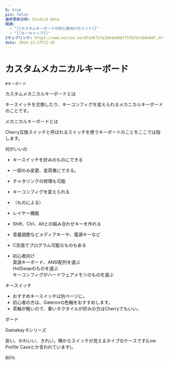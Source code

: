 ```yaml
---
Q: true
pin: false
最終更新日時: Invalid date
関連:
  - "[[カスタムキーボードの初心者向けポイント]]"
  - "[[キーキャップ]]"
2ホップリンク: https://www.notion.so/d7a36717a1b64ed98775fb7dc5b9e68f,https://www.notion.so/14b1121f1cf6808f9dfddf4cda561ee2, https://www.notion.so/1531121f1cf68026b820e4023086a2a0, https://www.notion.so/1641121f1cf68026a43ffcf7776531ba, https://www.notion.so/d7a36717a1b64ed98775fb7dc5b9e68f, https://www.notion.so/e8bbbf17289e428890843b5b7b141c83
date: 2024-12-27T22:35
---
```

# カスタムメカニカルキーボード

`#キーボード`

カスタムメカニカルキーボードとは

キースイッチを交換したり、キーコンフィグを変えられるメカニカルキーボードのことです。

メカニカルキーボードとは

Cherry互換スイッチと呼ばれるスイッチを使うキーボードのことをここでは指します。

何がいいの

- キースイッチを好みのものにできる  
- 一部のみ変更、変荷重にできる。  
- チャタリングの修理も可能  
- キーコンフィグを変えられる  
- （ものによる）  
- レイヤー機能  
- Shift、Ctrl、Altとの組み合わせキーを作れる  
- 音量調整などメディアキーや、電源キーなど  
- C言語でプログラム可能なものもある  

- 初心者向け  
    英語キーボード、ANSI配列を選ぶ  
    HotSwapのものを選ぶ  
    キーコンフィグがハードウェアメモリのものを選ぶ  
    

キースイッチ

- おすすめキースイッチは別ページに。  
- 初心者の方は、Gateronの色軸をおすすめします。  
- 茶軸が軽いので、重いタクタイルが好みの方はCherryでもいい。  

ボード

Gamakay Kシリーズ

安い、かわいい、きれい。横からスイッチが見えるタイプのケースです(Low Profile Caseとか言われています)。

80％